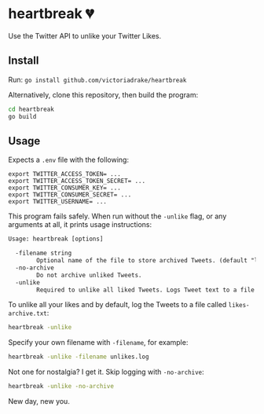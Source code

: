 # heartbreak 💔

Use the Twitter API to unlike your Twitter Likes.

## Install

Run: `go install github.com/victoriadrake/heartbreak`

Alternatively, clone this repository, then build the program:

```bash
cd heartbreak
go build
```

## Usage

Expects a `.env` file with the following:

```env
export TWITTER_ACCESS_TOKEN= ...
export TWITTER_ACCESS_TOKEN_SECRET= ...
export TWITTER_CONSUMER_KEY= ...
export TWITTER_CONSUMER_SECRET= ...
export TWITTER_USERNAME= ...
```

This program fails safely. When run without the `-unlike` flag, or any arguments at all, it prints usage instructions:

```txt
Usage: heartbreak [options]

  -filename string
        Optional name of the file to store archived Tweets. (default "likes-archive.txt")
  -no-archive
        Do not archive unliked Tweets.
  -unlike
        Required to unlike all liked Tweets. Logs Tweet text to a file in the current directory.
```

To unlike all your likes and by default, log the Tweets to a file called `likes-archive.txt`:

```bash
heartbreak -unlike
```

Specify your own filename with `-filename`, for example:

```bash
heartbreak -unlike -filename unlikes.log
```

Not one for nostalgia? I get it. Skip logging with `-no-archive`:

```bash
heartbreak -unlike -no-archive
```

New day, new you.
